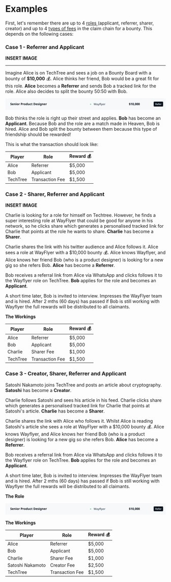 # Examples

First, let's remember there are up to 4 [roles ](../roles-at-techtree/)(applicant, referrer, sharer, creator) and up to 4 [types of fees](../for-companies/pricing.md) in the claim chain for a bounty. This depends on the following cases:

### **Case 1 - Referrer and Applicant**

**INSERT IMAGE**

****

Imagine Alice is on TechTree and sees a job on a Bounty Board with a bounty of **$10,000** 💰.  Alice thinks her friend, Bob would be a great fit for this role. **Alice** becomes a **Referrer** and sends Bob a tracked link for the role. Alice also decides to split the bounty 50:50 with Bob.

![](<../.gitbook/assets/Screenshot 2022-01-07 at 11.52.25.png>)

Bob thinks the role is right up their street and applies. **Bob** has become an **Applicant**. Because Bob and the role are a match made in Heaven, Bob is hired. Alice and Bob split the bounty between them because this type of friendship should be rewarded!

This is what the transaction should look like:

| Player   | Role            | Reward 💰 |
| -------- | --------------- | --------- |
| Alice    | Referrer        | $5,000    |
| Bob      | Applicant       | $5,000    |
| TechTree | Transaction Fee | $1,500    |



### **Case 2 - Sharer, Referrer and Applicant**

**INSERT IMAGE**

Charlie is looking for a role for himself on Techtree. However, he finds a super interesting role at WayFlyer that could be good for anyone in his network, so he clicks share which generates a personalised tracked link for Charlie that points at the role he wants to share. **Charlie** has become a **Sharer**.

Charlie shares the link with his twitter audience and Alice follows it. Alice sees a role at WayFlyer with a $10,000 bounty 💰. Alice knows Wayflyer, and Alice knows her friend Bob (who is a product designer) is looking for a new gig so she refers Bob. **Alice** has become a **Referrer**.&#x20;

Bob receives a referral link from Alice via WhatsApp and clicks follows it to the Wayflyer role on TechTree. **Bob** applies for the role and becomes an **Applicant**.

A short time later, Bob is invited to interview. Impresses the WayFlyer team and is hired. After 2 mths (60 days) has passed if Bob is still working with Wayflyer the full rewards will be distributed to all claimants.

**The Workings**

| Player   | Role            | Reward 💰 |
| -------- | --------------- | --------- |
| Alice    | Referrer        | $5,000    |
| Bob      | Applicant       | $5,000    |
| Charlie  | Sharer Fee      | $1,000    |
| TechTree | Transaction Fee | $1,500    |



### **Case 3 - Creator, Sharer, Referrer and Applicant**

Satoshi Nakamoto joins TechTree and posts an article about cryptography. **Satoshi** has become a **Creator**.

Charlie follows Satoshi and sees his article in his feed. Charlie clicks share which generates a personalised tracked link for Charlie that points at Satoshi's article. **Charlie** has become a **Sharer**.

Charlie shares the link with Alice who follows it. Whilst Alice is reading Satoshi's article she sees a role at WayFlyer with a $10,000 bounty 💰. Alice knows Wayflyer, and Alice knows her friend Bob (who is a product designer) is looking for a new gig so she refers Bob. **Alice** has become a **Referrer**.&#x20;

Bob receives a referral link from Alice via WhatsApp and clicks follows it to the Wayflyer role on TechTree. **Bob** applies for the role and becomes an **Applicant**.

A short time later, Bob is invited to interview. Impresses the WayFlyer team and is hired. After 2 mths (60 days) has passed if Bob is still working with Wayflyer the full rewards will be distributed to all claimants.

**The Role**

![](<../.gitbook/assets/Screenshot 2022-01-07 at 11.52.25.png>)

**The Workings**

| Player           | Role            | Reward 💰 |
| ---------------- | --------------- | --------- |
| Alice            | Referrer        | $5,000    |
| Bob              | Applicant       | $5,000    |
| Charlie          | Sharer Fee      | $1,000    |
| Satoshi Nakamoto | Creator Fee     | $2,500    |
| TechTree         | Transaction Fee | $1,500    |

